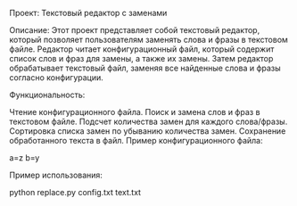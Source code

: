 Проект: Текстовый редактор с заменами

Описание: Этот проект представляет собой текстовый редактор, который позволяет пользователям заменять слова и фразы в текстовом файле. Редактор читает конфигурационный файл, который содержит список слов и фраз для замены, а также их замены. Затем редактор обрабатывает текстовый файл, заменяя все найденные слова и фразы согласно конфигурации.

Функциональность:

Чтение конфигурационного файла.
Поиск и замена слов и фраз в текстовом файле.
Подсчет количества замен для каждого слова/фразы.
Сортировка списка замен по убыванию количества замен.
Сохранение обработанного текста в файл.
Пример конфигурационного файла:

a=z b=y

Пример использования:

python replace.py config.txt text.txt
